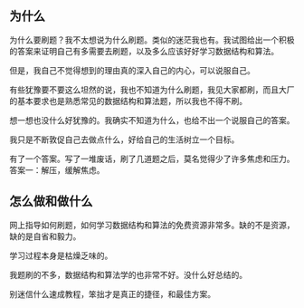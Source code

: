 ## 为什么

为什么要刷题？我不太想说为什么刷题。类似的迷茫我也有。我试图给出一个积极的答案来证明自己有多需要去刷题，以及多么应该好好学习数据结构和算法。

但是，我自己不觉得想到的理由真的深入自己的内心，可以说服自己。

有些犹豫要不要这么坦然的说，我也不知道为什么刷题，我见大家都刷，而且大厂的基本要求也是熟悉常见的数据结构和算法题，所以我也不得不刷。

想一想也没什么好犹豫的。我确实不知道为什么，也给不出一个说服自己的答案。

我只是不断敦促自己去做点什么，好给自己的生活树立一个目标。

有了一个答案。写了一堆废话，刷了几道题之后，莫名觉得少了许多焦虑和压力。答案一：解压，缓解焦虑。

## 怎么做和做什么

网上指导如何刷题，如何学习数据结构和算法的免费资源非常多。缺的不是资源，缺的是自省和毅力。

学习过程本身是枯燥乏味的。

我题刷的不多，数据结构和算法学的也非常不好。没什么好总结的。

别迷信什么速成教程，笨拙才是真正的捷径，和最佳方案。